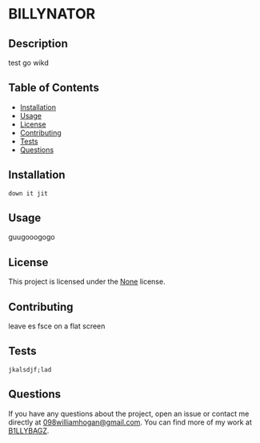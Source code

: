 # BILLYNATOR



## Description

test go wikd

## Table of Contents

- [Installation](#installation)
- [Usage](#usage)
- [License](#license)
- [Contributing](#contributing)
- [Tests](#tests)
- [Questions](#questions)

## Installation

```
down it jit
```

## Usage

guugooogogo

## License

This project is licensed under the [None]() license.


## Contributing

leave es fsce on a flat screen

## Tests

```
jkalsdjf;lad
```

## Questions

If you have any questions about the project, open an issue or contact me directly at 098williamhogan@gmail.com. You can find more of my work at [B1LLYBAGZ](https://github.com/B1LLYBAGZ).
